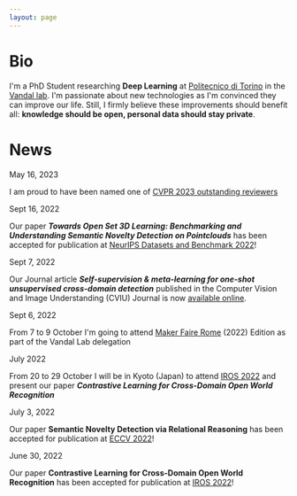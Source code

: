 ```yaml
---
layout: page
---
```


# Bio 

I'm a PhD Student researching **Deep Learning** at [Politecnico di Torino](www.polito.it) in the
[Vandal lab](http://vandal.polito.it/). I'm passionate about new
technologies as I'm convinced they can improve our life. Still, I firmly believe these improvements
should benefit all: **knowledge should be open, personal data should stay private**. 


# News

<div class="post-date"><i class="icon-calendar"></i>May 16, 2023</div>

I am proud to have been named one of [CVPR 2023 outstanding
reviewers](https://cvpr2023.thecvf.com/Conferences/2023/OutstandingReviewers)

<div class="post-date"><i class="icon-calendar"></i>Sept 16, 2022</div>

Our paper ***Towards Open Set 3D Learning: Benchmarking and Understanding Semantic Novelty Detection
on Pointclouds***
has been accepted for publication at [NeurIPS Datasets and Benchmark 2022](https://neurips.cc/Conferences/2022/CallForDatasetsBenchmarks)!

<div class="post-date"><i class="icon-calendar"></i>Sept 7, 2022</div>

Our Journal article ***Self-supervision & meta-learning for one-shot unsupervised cross-domain
detection*** published in the Computer Vision and Image Understanding (CVIU) Journal is now
[available online](https://doi.org/10.1016/j.cviu.2022.103549). 

<div class="post-date"><i class="icon-calendar"></i>Sept 6, 2022</div>

From 7 to 9 October I'm going to attend [Maker Faire Rome](https://makerfairerome.eu/en/) (2022)
Edition as part of the Vandal Lab delegation

<div class="post-date"><i class="icon-calendar"></i>July 2022</div>

From 20 to 29 October I will be in Kyoto (Japan) to attend [IROS 2022](https://iros2022.org/) and present our paper 
***Contrastive Learning for Cross-Domain Open World Recognition***

<div class="post-date"><i class="icon-calendar"></i>July 3, 2022</div>

Our paper **Semantic Novelty Detection via Relational Reasoning** has been accepted for publication
at [ECCV 2022](https://eccv2022.ecva.net/)!

<div class="post-date"><i class="icon-calendar"></i>June 30, 2022</div>

Our paper **Contrastive Learning for Cross-Domain Open World Recognition** has been accepted for publication
at [IROS 2022](https://iros2022.org/)!
